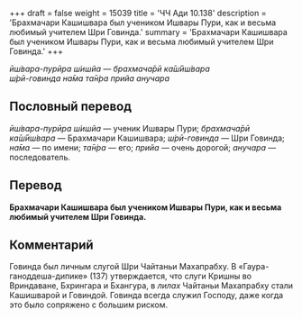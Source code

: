 +++
draft = false
weight = 15039
title = 'ЧЧ Ади 10.138'
description = 'Брахмачари Кашишвара был учеником Ишвары Пури, как и весьма любимый учителем Шри Говинда.'
summary = 'Брахмачари Кашишвара был учеником Ишвары Пури, как и весьма любимый учителем Шри Говинда.'
+++

_ӣш́вара-пурӣра ш́ишйа — брахмача̄рӣ ка̄ш́ӣш́вара  
ш́рӣ-говинда на̄ма та̄н̇ра прийа анучара_

## Пословный перевод

_ӣш́вара_\-_пурӣра_ _ш́ишйа_ — ученик Ишвары Пури; _брахмача̄рӣ_ _ка̄ш́ӣш́вара_ — Брахмачари Кашишвара; _ш́рӣ_\-_говинда_ — Шри Говинда; _на̄ма_ — по имени; _та̄н̇ра_ — его; _прийа_ — очень дорогой; _анучара_ — последователь.

## Перевод

**Брахмачари Кашишвара был учеником Ишвары Пури, как и весьма любимый учителем Шри Говинда.**

## Комментарий

Говинда был личным слугой Шри Чайтаньи Махапрабху. В «Гаура-ганоддеша-дипике» (137) утверждается, что слуги Кришны во Вриндаване, Бхрингара и Бхангура, в _лилах_ Чайтаньи Махапрабху стали Кашишварой и Говиндой. Говинда всегда служил Господу, даже когда это было сопряжено с большим риском.
